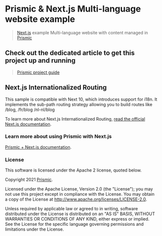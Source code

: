 # Prismic & Next.js Multi-language website example
> [Next.js](https://nextjs.org/) example Multi-language website with content managed in [Prismic](https://prismic.io)

## Check out the dedicated article to get this project up and running
> [Prismic project guide](https://user-guides.prismic.io/en/articles/2933718-multi-language-website-with-prismic-and-next-js-10)

## Next.js Internationalized Routing 

This sample is compatible with Next 10, which introduces support for i18n. It implements the sub-path routing strategy allowing you to build routes like /blog, /fr/blog /nl-nl/blog 

To learn more about Next.js Internationalized Routing, [read the official Next.js documentation](https://nextjs.org/docs/advanced-features/i18n-routing).

### Learn more about using Prismic with Next.js

[Prismic + Next.js documentation](https://prismic.io/docs/technologies/getting-started-nextjs).

### License

This software is licensed under the Apache 2 license, quoted below.

Copyright 2021 [Prismic](https://prismic.io).

Licensed under the Apache License, Version 2.0 (the "License"); you may not use this project except in compliance with the License. You may obtain a copy of the License at http://www.apache.org/licenses/LICENSE-2.0.

Unless required by applicable law or agreed to in writing, software distributed under the License is distributed on an "AS IS" BASIS, WITHOUT WARRANTIES OR CONDITIONS OF ANY KIND, either express or implied. See the License for the specific language governing permissions and limitations under the License.

